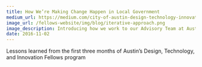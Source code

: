 ```yaml
---
title: How We’re Making Change Happen in Local Government
medium_url: https://medium.com/city-of-austin-design-technology-innovation/how-were-making-change-happen-in-local-government-e007b3b9e008#.xte87adl3
image_url: /fellows-website/img/blog/iterative-approach.png
image_description: Introducing how we work to our Advisory Team at Austin Resource Recovery
date: 2016-11-02
---
```


Lessons learned from the first three months of Austin’s Design, Technology, and Innovation Fellows program
